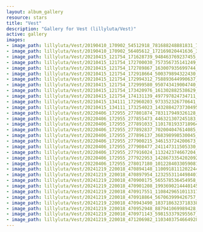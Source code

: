```yaml
---
layout: album_gallery
resource: stars
title: "Vest"
description: "Gallery for Vest (lillyluta/Vest)"
active: gallery
images:
- image_path: lillyluta/Vest/20190410_170902_54512918_781688248881831_7963144716886835748_n.jpg
- image_path: lillyluta/Vest/20190410_170902_56405612_172169820441636_3572336252302860389_n.jpg
- image_path: lillyluta/Vest/20210415_121754_171628739_948463769237455_3370831021229395033_n.jpg
- image_path: lillyluta/Vest/20210415_121754_172700030_757356735141249_5163656632801867859_n.jpg
- image_path: lillyluta/Vest/20210415_121754_172789867_163007935699744_874398661440180501_n.jpg
- image_path: lillyluta/Vest/20210415_121754_172918664_500379894322430_795205109111540899_n.jpg
- image_path: lillyluta/Vest/20210415_121754_172994312_758893644990637_985900002428492440_n.jpg
- image_path: lillyluta/Vest/20210415_121754_172999580_950743419004740_1908368141678940826_n.jpg
- image_path: lillyluta/Vest/20210415_121754_173420976_161302882538629_1001093476551563415_n.jpg
- image_path: lillyluta/Vest/20210415_121754_174131139_497797824734711_4161667276591613675_n.jpg
- image_path: lillyluta/Vest/20210415_134111_172960203_973352326770641_6892456610185604249_n.jpg
- image_path: lillyluta/Vest/20210415_134111_173254023_1432884273730495_2721725586209415139_n.jpg
- image_path: lillyluta/Vest/20220406_172955_277801874_783117949326128_6677400978003584106_n.jpg
- image_path: lillyluta/Vest/20220406_172955_277855473_446321307245183_5266721202971617819_n.jpg
- image_path: lillyluta/Vest/20220406_172955_277891033_1101781933718964_466621156255014976_n.jpg
- image_path: lillyluta/Vest/20220406_172955_277892837_702004047614085_6961519876486290009_n.jpg
- image_path: lillyluta/Vest/20220406_172955_277896137_368398998530045_7767194587041856872_n.jpg
- image_path: lillyluta/Vest/20220406_172955_277900215_346153724200673_3131499043958326883_n.jpg
- image_path: lillyluta/Vest/20220406_172955_277908477_241147311505330_578916651387683891_n.jpg
- image_path: lillyluta/Vest/20220406_172955_277916024_113242374667204_628927694462651869_n.jpg
- image_path: lillyluta/Vest/20220406_172955_277922953_1428673354202092_8626870027996262640_n.jpg
- image_path: lillyluta/Vest/20220406_172955_278017180_1012284033059081_2859982465930415217_n.jpg
- image_path: lillyluta/Vest/20241219_220018_470894148_1100918111202244_7197735336346991455_n.jpg
- image_path: lillyluta/Vest/20241219_220018_470897954_1232553114498401_1067249732532596168_n.jpg
- image_path: lillyluta/Vest/20241219_220018_470900175_565578536454958_1907196426112273329_n.jpg
- image_path: lillyluta/Vest/20241219_220018_470901208_1993690214440145_904292120933685039_n.jpg
- image_path: lillyluta/Vest/20241219_220018_470917551_1108429651011317_93655815636154144_n.jpg
- image_path: lillyluta/Vest/20241219_220018_470918864_567063999426757_2174289140148979471_n.jpg
- image_path: lillyluta/Vest/20241219_220018_470943490_1837186323718338_3918810966963976918_n.jpg
- image_path: lillyluta/Vest/20241219_220018_470952948_887941069989428_6892184791488215164_n.jpg
- image_path: lillyluta/Vest/20241219_220018_470971143_598153379295567_6803319523713479362_n.jpg
- image_path: lillyluta/Vest/20241219_220018_471206982_1103403754664928_3570737004685453167_n.jpg
---
```

